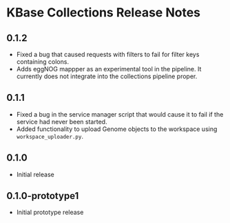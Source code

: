 # KBase Collections Release Notes

## 0.1.2

* Fixed a bug that caused requests with filters to fail for filter keys containing colons.
* Adds eggNOG mappper as an experimental tool in the pipeline. It currently does not integrate
  into the collections pipeline proper.

## 0.1.1

* Fixed a bug in the service manager script that would cause it to fail if the service had never
  been started.
* Added functionality to upload Genome objects to the workspace using `workspace_uploader.py`.

## 0.1.0

* Initial release

## 0.1.0-prototype1

* Initial prototype release